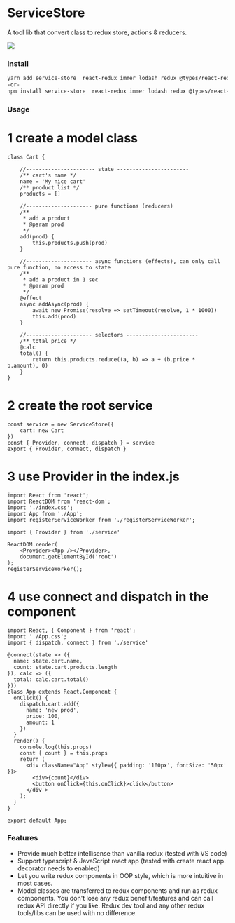 # ServiceStore
A tool lib that convert class to redux store, actions & reducers.

![](https://shenawesome.github.io/img/ServiceStore.jpg)

### Install

```bash
yarn add service-store  react-redux immer lodash redux @types/react-redux @types/lodash @types/redux
-or-
npm install service-store  react-redux immer lodash redux @types/react-redux @types/lodash @types/redux 
```
### Usage

# 1 create a model class

```
class Cart {

    //---------------------- state -----------------------
    /** cart's name */
    name = 'My nice cart'
    /** product list */
    products = []

    //--------------------- pure functions (reducers)
    /**
     * add a product
     * @param prod 
     */
    add(prod) {
        this.products.push(prod)
    }

    //--------------------- async functions (effects), can only call pure function, no access to state 
    /**
     * add a product in 1 sec
     * @param prod 
     */
    @effect
    async addAsync(prod) {
        await new Promise(resolve => setTimeout(resolve, 1 * 1000))
        this.add(prod)
    }

    //--------------------- selectors ----------------------- 
    /** total price */
    @calc
    total() {
        return this.products.reduce((a, b) => a + (b.price * b.amount), 0)
    }
}
```
# 2 create the root service
```
const service = new ServiceStore({
    cart: new Cart
}) 
const { Provider, connect, dispatch } = service
export { Provider, connect, dispatch }
```
# 3 use Provider in the index.js
```
import React from 'react';
import ReactDOM from 'react-dom';
import './index.css';
import App from './App';
import registerServiceWorker from './registerServiceWorker';

import { Provider } from './service'

ReactDOM.render(
    <Provider><App /></Provider>,
    document.getElementById('root')
);
registerServiceWorker();
```
# 4 use connect and dispatch in the component
```
import React, { Component } from 'react';
import './App.css';
import { dispatch, connect } from './service'

@connect(state => ({
  name: state.cart.name,
  count: state.cart.products.length
}), calc => ({
  total: calc.cart.total()
}))
class App extends React.Component {
  onClick() {
    dispatch.cart.add({
      name: 'new prod',
      price: 100,
      amount: 1
    })
  }
  render() {
    console.log(this.props)
    const { count } = this.props
    return (
      <div className="App" style={{ padding: '100px', fontSize: '50px' }}>
        <div>{count}</div>
        <button onClick={this.onClick}>click</button>
      </div >
    );
  }
}

export default App;

````


### Features

- Provide much better intellisense than vanilla redux (tested with VS code)
 - Support typescript & JavaScript react app (tested with create react app. decorator needs to enabled) 
 - Let you write redux components in OOP style, which is more intuitive in most cases.
 - Model classes are transferred to redux components and run as redux components. You don't lose any redux benefit/features and can call redux API directly if you like.  Redux dev tool and any other redux tools/libs can be used with no difference.


 
